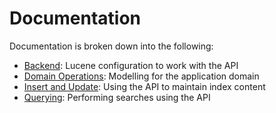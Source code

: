 # Documentation

Documentation is broken down into the following:

* [Backend](01_BACKEND.md): Lucene configuration to work with the API
* [Domain Operations](02_DOMAIN_OPERATIONS.md): Modelling for the application domain
* [Insert and Update](03_UPDATING.md): Using the API to maintain index content
* [Querying](04_QUERYING.md): Performing searches using the API